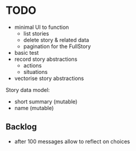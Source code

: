 TODO
====

- minimal UI to function
  - list stories
  - delete story & related data
  - pagination for the FullStory
- basic test
- record story abstractions
  - actions
  - situations
- vectorise story abstractions


Story data model:
- short summary (mutable)
- name (mutable)

## Backlog
- after 100 messages allow to reflect on choices
